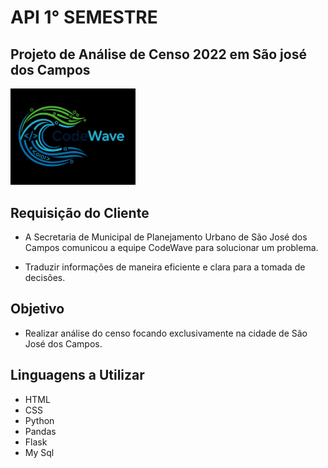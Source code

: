 # API 1° SEMESTRE

## Projeto de Análise de Censo 2022 em São josé dos Campos

<p alingn="center">
  <img src="codewave-logo.jpg" alt="Lgo da nossa equipe"
     width="200"/>
     </p>
    
  ## Requisição do Cliente
  - A Secretaria de Municipal de Planejamento Urbano de São José dos Campos comunicou a equipe CodeWave para solucionar um problema.

  - Traduzir informações de maneira eficiente e clara para a tomada de decisões.

  ## Objetivo
  - Realizar análise do censo focando exclusivamente na cidade de São José dos Campos.
  
  ## Linguagens a Utilizar
  - HTML
  - CSS
  - Python
  - Pandas
  - Flask
  - My Sql
  